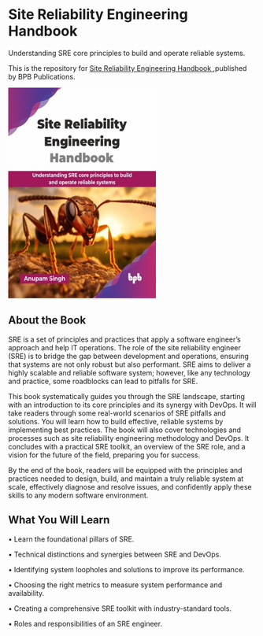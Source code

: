 # Site Reliability Engineering Handbook

Understanding SRE core principles to build and operate reliable systems.

This is the repository for [Site Reliability Engineering Handbook
](https://bpbonline.com/products/site-reliability-engineering-handbook?_pos=1&_sid=f683a4ae3&_ss=r&variant=44719109112008?variant=44719109112008),published by BPB Publications.

<img src="9789365893601.jpg">

## About the Book
SRE is a set of principles and practices that apply a software engineer’s approach and help IT operations. The role of the site reliability engineer (SRE) is to bridge the gap between development and operations, ensuring that systems are not only robust but also performant. SRE aims to deliver a highly scalable and reliable software system; however, like any technology and practice, some roadblocks can lead to pitfalls for SRE. 

This book systematically guides you through the SRE landscape, starting with an introduction to its core principles and its synergy with DevOps. It will take readers through some real-world scenarios of SRE pitfalls and solutions. You will learn how to build effective, reliable systems by implementing best practices. The book will also cover technologies and processes such as site reliability engineering methodology and DevOps. It concludes with a practical SRE toolkit, an overview of the SRE role, and a vision for the future of the field, preparing you for success.

By the end of the book, readers will be equipped with the principles and practices needed to design, build, and maintain a truly reliable system at scale, effectively diagnose and resolve issues, and confidently apply these skills to any modern software environment.

## What You Will Learn
• Learn the foundational pillars of SRE.

• Technical distinctions and synergies between SRE and DevOps.

• Identifying system loopholes and solutions to improve its performance.

• Choosing the right metrics to measure system performance and availability. 

• Creating a comprehensive SRE toolkit with industry-standard tools. 

• Roles and responsibilities of an SRE engineer.
